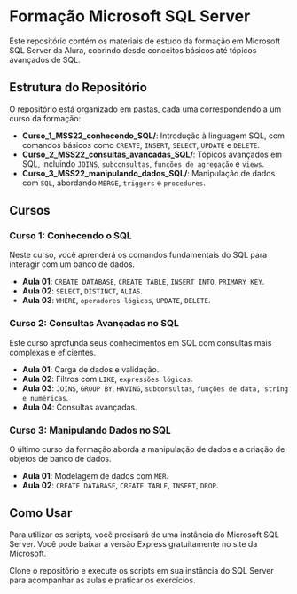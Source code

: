 # Formação Microsoft SQL Server

Este repositório contém os materiais de estudo da formação em Microsoft SQL Server da Alura, cobrindo desde conceitos básicos até tópicos avançados de SQL.

## Estrutura do Repositório

O repositório está organizado em pastas, cada uma correspondendo a um curso da formação:

*   **Curso_1_MSS22_conhecendo_SQL/**: Introdução à linguagem SQL, com comandos básicos como `CREATE`, `INSERT`, `SELECT`, `UPDATE` e `DELETE`.
*   **Curso_2_MSS22_consultas_avancadas_SQL/**: Tópicos avançados em SQL, incluindo `JOINS`, `subconsultas`, `funções de agregação` e `views`.
*   **Curso_3_MSS22_manipulando_dados_SQL/**: Manipulação de dados com `SQL`, abordando `MERGE`, `triggers` e `procedures`.

## Cursos

### Curso 1: Conhecendo o SQL

Neste curso, você aprenderá os comandos fundamentais do SQL para interagir com um banco de dados.

*   **Aula 01**: `CREATE DATABASE`, `CREATE TABLE`, `INSERT INTO`, `PRIMARY KEY`.
*   **Aula 02**: `SELECT`, `DISTINCT`, `ALIAS`.
*   **Aula 03**: `WHERE`, `operadores lógicos`, `UPDATE`, `DELETE`.

### Curso 2: Consultas Avançadas no SQL

Este curso aprofunda seus conhecimentos em SQL com consultas mais complexas e eficientes.

*   **Aula 01**: Carga de dados e validação.
*   **Aula 02**: Filtros com `LIKE`, `expressões lógicas`.
*   **Aula 03**: `JOINS`, `GROUP BY`, `HAVING`, `subconsultas`, `funções de data, string e numéricas`.
*   **Aula 04**: Consultas avançadas.

### Curso 3: Manipulando Dados no SQL

O último curso da formação aborda a manipulação de dados e a criação de objetos de banco de dados.

*   **Aula 01**: Modelagem de dados com `MER`.
*   **Aula 02**: `CREATE DATABASE`, `CREATE TABLE`, `INSERT`, `DROP`.

## Como Usar

Para utilizar os scripts, você precisará de uma instância do Microsoft SQL Server. Você pode baixar a versão Express gratuitamente no site da Microsoft.

Clone o repositório e execute os scripts em sua instância do SQL Server para acompanhar as aulas e praticar os exercícios.
